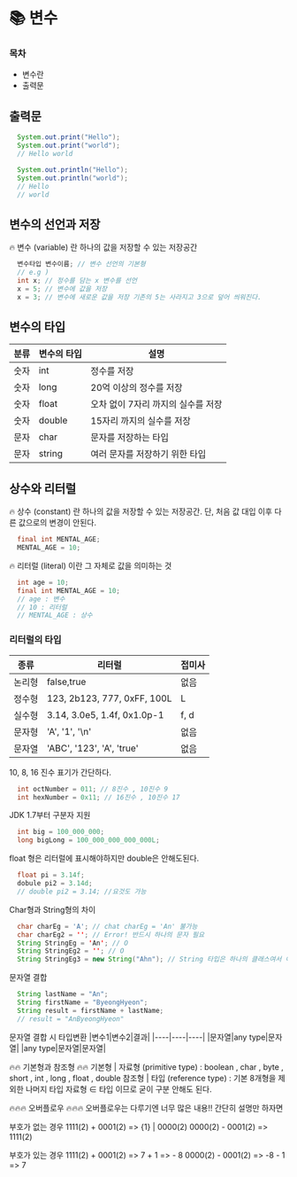 # 📚 변수
### 목차
+ 변수란
+ 출력문


## 출력문
```java
  System.out.print("Hello");
  System.out.print("world");
  // Hello world
```

```java
  System.out.println("Hello");
  System.out.println("world");
  // Hello
  // world
```

## 변수의 선언과 저장
🔥 변수 (variable) 란 하나의 값을 저장할 수 있는 저장공간
```java
  변수타입 변수이름; // 변수 선언의 기본형
  // e.g )
  int x; // 정수를 담는 x 변수를 선언
  x = 5; // 변수에 값을 저장
  x = 3; // 변수에 새로운 값을 저장 기존의 5는 사라지고 3으로 덮어 씌워진다.
``` 

## 변수의 타입
|분류|변수의 타입|설명|
|------|---|---|
|숫자|int|정수를 저장|
|숫자|long|20억 이상의 정수를 저장|
|숫자|float|오차 없이 7자리 까지의 실수를 저장|
|숫자|double|15자리 까지의 실수를 저장|
|문자|char|문자를 저장하는 타입|
|문자|string|여러 문자를 저장하기 위한 타입|

## 상수와 리터럴
🔥 상수 (constant) 란 하나의 값을 저장할 수 있는 저장공간. 단, 처음 값 대입 이후 다른 값으로의 변경이 안된다.
```java
  final int MENTAL_AGE;
  MENTAL_AGE = 10;
```

🔥 리터럴 (literal) 이란 그 자체로 값을 의미하는 것
```java
  int age = 10;
  final int MENTAL_AGE = 10;
  // age : 변수
  // 10 : 리터럴
  // MENTAL_AGE : 상수
```

### 리터럴의 타입
|종류|리터럴|접미사|
|------|---|---|
|논리형|false,true|없음|
|정수형|123, 2b123, 777, 0xFF, 100L |L|
|실수형|3.14, 3.0e5, 1.4f, 0x1.0p-1|f, d|
|문자형|'A', '1', '\n'|없음|
|문자열|'ABC', '123', 'A', 'true'|없음|

10, 8, 16 진수 표기가 간단하다.
```java
  int octNumber = 011; // 8진수 , 10진수 9
  int hexNumber = 0x11; // 16진수 , 10진수 17
```

JDK 1.7부터 구분자 지원
```java
  int big = 100_000_000;
  long bigLong = 100_000_000_000_000L;
```

float 형은 리터럴에 표시해야하지만 double은 안해도된다.
```java
  float pi = 3.14f;
  dobule pi2 = 3.14d;
  // double pi2 = 3.14; //요것도 가능
```

Char형과 String형의 차이
```java
  char charEg = 'A'; // chat charEg = 'An' 불가능
  char charEg2 = ''; // Error! 반드시 하나의 문자 필요
  String StringEg = 'An'; // O
  String StringEg2 = ''; // O
  String StringEg3 = new String("Ahn"); // String 타입은 하나의 클래스여서 이렇게도 선언은 가능
```

문자열 결합
```java
  String lastName = "An";
  String firstName = "ByeongHyeon";
  String result = firstName + lastName;
  // result = "AnByeongHyeon"
```

문자열 결합 시 타입변환
|변수1|변수2|결과|
|----|----|----|
|문자열|any type|문자열|
|any type|문자열|문자열|

🔥🔥 기본형과 참조형 🔥🔥
기본형 | 자료형 (primitive type) : boolean , char , byte , short , int , long , float , double 
참조형 | 타입 (reference type) : 기본 8개형을 제외한 나머지 타입
자료형 ∈ 타입 이므로 굳이 구분 안해도 된다.

🔥🔥🔥 오버플로우 🔥🔥🔥
오버플로우는 다루기엔 너무 많은 내용!!
간단히 설명만 하자면

부호가 없는 경우
1111(2) + 0001(2) => {1} | 0000(2)
0000(2) - 0001(2) => 1111(2)

부호가 있는 경우
1111(2) + 0001(2) => 7 + 1 => - 8
0000(2) - 0001(2) => -8 - 1 => 7
